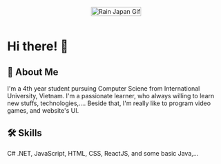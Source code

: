 <picture style="width:100%; display:flex; justify-content:center;">
 <source media="(prefers-color-scheme: dark)" srcset="https://i.pinimg.com/originals/2c/7e/d2/2c7ed28e51ab74f70c25f9adf519e3b3.gif">
 <source media="(prefers-color-scheme: light)" srcset="https://i.pinimg.com/originals/2c/7e/d2/2c7ed28e51ab74f70c25f9adf519e3b3.gif">
 <p align="center">
   <img alt="Rain Japan Gif" src="https://i.pinimg.com/originals/2c/7e/d2/2c7ed28e51ab74f70c25f9adf519e3b3.gif" style="width:100%; height:auto;">
</p>
</picture>

# Hi there! 🚀


## 🚀 About Me
I'm a 4th year student pursuing Computer Sciene from International University, Vietnam. I'm a passionate learner, who always willing to learn new stuffs, technologies,.... Beside that, I'm really like to program video games, and website's UI.


## 🛠 Skills
C# .NET, JavaScript, HTML, CSS, ReactJS, and some basic Java,...
